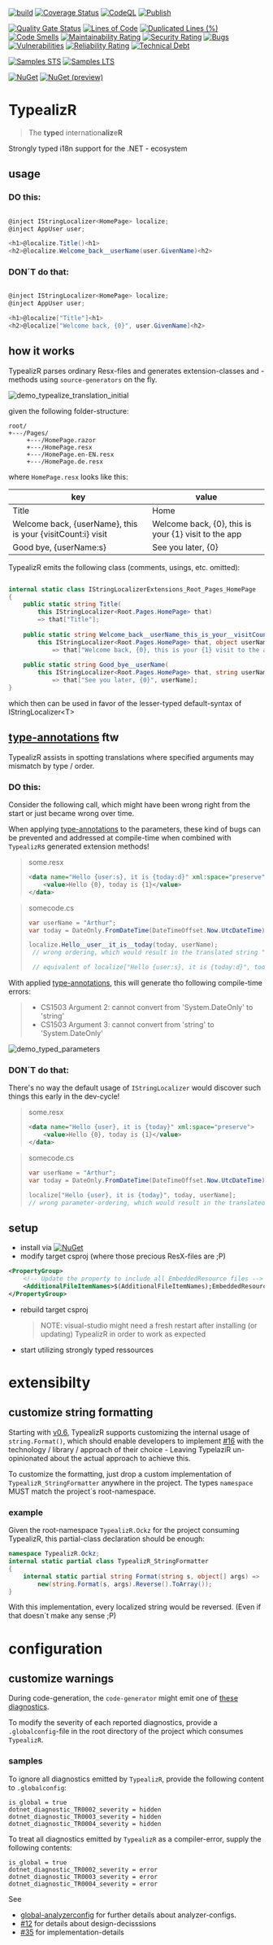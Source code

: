 
[![build](https://github.com/earloc/TypealizR/actions/workflows/build.yml/badge.svg)](https://github.com/earloc/TypealizR/actions/workflows/build.yml)
[![Coverage Status](https://coveralls.io/repos/github/earloc/TypealizR/badge.svg?branch=main)](https://coveralls.io/github/earloc/TypealizR?branch=main)
[![CodeQL](https://github.com/earloc/TypealizR/actions/workflows/codeql.yml/badge.svg)](https://github.com/earloc/TypealizR/actions/workflows/codeql.yml)
[![Publish](https://github.com/earloc/TypealizR/actions/workflows/publish.yml/badge.svg)](https://github.com/earloc/TypealizR/actions/workflows/publish.yml)

[![Quality Gate Status](https://sonarcloud.io/api/project_badges/measure?project=earloc_TypealizR&metric=alert_status)](https://sonarcloud.io/summary/new_code?id=earloc_TypealizR)
[![Lines of Code](https://sonarcloud.io/api/project_badges/measure?project=earloc_TypealizR&metric=ncloc)](https://sonarcloud.io/summary/new_code?id=earloc_TypealizR)
[![Duplicated Lines (%)](https://sonarcloud.io/api/project_badges/measure?project=earloc_TypealizR&metric=duplicated_lines_density)](https://sonarcloud.io/summary/new_code?id=earloc_TypealizR)
[![Code Smells](https://sonarcloud.io/api/project_badges/measure?project=earloc_TypealizR&metric=code_smells)](https://sonarcloud.io/summary/new_code?id=earloc_TypealizR)
[![Maintainability Rating](https://sonarcloud.io/api/project_badges/measure?project=earloc_TypealizR&metric=sqale_rating)](https://sonarcloud.io/summary/new_code?id=earloc_TypealizR)
[![Security Rating](https://sonarcloud.io/api/project_badges/measure?project=earloc_TypealizR&metric=security_rating)](https://sonarcloud.io/summary/new_code?id=earloc_TypealizR)
[![Bugs](https://sonarcloud.io/api/project_badges/measure?project=earloc_TypealizR&metric=bugs)](https://sonarcloud.io/summary/new_code?id=earloc_TypealizR)
[![Vulnerabilities](https://sonarcloud.io/api/project_badges/measure?project=earloc_TypealizR&metric=vulnerabilities)](https://sonarcloud.io/summary/new_code?id=earloc_TypealizR)
[![Reliability Rating](https://sonarcloud.io/api/project_badges/measure?project=earloc_TypealizR&metric=reliability_rating)](https://sonarcloud.io/summary/new_code?id=earloc_TypealizR)
[![Technical Debt](https://sonarcloud.io/api/project_badges/measure?project=earloc_TypealizR&metric=sqale_index)](https://sonarcloud.io/summary/new_code?id=earloc_TypealizR)

[![Samples STS](https://github.com/earloc/TypealizR/actions/workflows/samples_sts.yml/badge.svg)](https://github.com/earloc/TypealizR/actions/workflows/samples_sts.yml)
[![Samples LTS](https://github.com/earloc/TypealizR/actions/workflows/samples_lts.yml/badge.svg)](https://github.com/earloc/TypealizR/actions/workflows/samples_lts.yml)

[![NuGet](https://img.shields.io/nuget/v/TypealizR)](https://www.nuget.org/packages/TypealizR)
[![NuGet (preview)](https://img.shields.io/nuget/vpre/TypealizR)]((https://www.nuget.org/packages/TypealizR))
# TypealizR
> The **type**d internation**aliz**e**R**

Strongly typed i18n support for the .NET - ecosystem

## usage

### **DO** this:

```csharp

@inject IStringLocalizer<HomePage> localize;
@inject AppUser user;

<h1>@localize.Title()<h1>
<h2>@localize.Welcome_back__userName(user.GivenName)<h2>

```

### **DON´T** do that:


```csharp

@inject IStringLocalizer<HomePage> localize;
@inject AppUser user;

<h1>@localize["Title"]<h1>
<h2>@localize["Welcome back, {0}", user.GivenName]<h2>

```

## how it works

TypealizR parses ordinary Resx-files and generates extension-classes and -methods using `source-generators` on the fly.

![demo_typealize_translation_initial]


given the following folder-structure:

```
root/
+---/Pages/
     +---/HomePage.razor
     +---/HomePage.resx
     +---/HomePage.en-EN.resx
     +---/HomePage.de.resx
```

where `HomePage.resx` looks like this:

| key | value |
|------|-------|
| Title | Home |
|Welcome back, {userName}, this is your {visitCount:i} visit | Welcome back, {0}, this is your {1} visit to the app |
|Good bye, {userName:s} | See you later, {0} |

TypealizR emits the following class (comments, usings, etc. omitted):

```csharp

internal static class IStringLocalizerExtensions_Root_Pages_HomePage 
{
	public static string Title(
		this IStringLocalizer<Root.Pages.HomePage> that) 
		=> that["Title"];
		
	public static string Welcome_back__userName_this_is_your__visitCount__visit(
		this IStringLocalizer<Root.Pages.HomePage> that, object userName, int visitCount) 
			=> that["Welcome back, {0}, this is your {1} visit to the app", userName, visitCount];
		
	public static string Good_bye__userName(
		this IStringLocalizer<Root.Pages.HomePage> that, string userName) 
			=> that["See you later, {0}", userName];
}

```

which then can be used in favor of the lesser-typed default-syntax of IStringLocalizer&lt;T&gt;

## [type-annotations] ftw
TypealizR assists in spotting translations where specified arguments may mismatch by type / order.

### **DO** this:

Consider the following call, which might have been wrong right from the start or just became wrong over time.

When applying [type-annotations] to the parameters, these kind of bugs can be prevented and addressed at compile-time when combined with `TypealizR`s generated extension methods!

> some.resx
> 
>	```xml
>	<data name="Hello {user:s}, it is {today:d}" xml:space="preserve">
>		<value>Hello {0}, today is {1}</value>
>	</data>
>	```

> somecode.cs
> 	```csharp
> 	var userName = "Arthur";
> 	var today = DateOnly.FromDateTime(DateTimeOffset.Now.UtcDateTime);
> 
> 	localize.Hello__user__it_is__today(today, userName); 
>    // wrong ordering, which would result in the translated string "Hello 2022-01-01, today is Arthur"
>
>    // equivalent of localize["Hello {user:s}, it is {today:d}", today, userName]; 
> ```

With applied [type-annotations], this will generate tho following compile-time errors:
> - CS1503	Argument 2: cannot convert from 'System.DateOnly' to 'string'
> - CS1503	Argument 3: cannot convert from 'string' to 'System.DateOnly'


![demo_typed_parameters](docs/assets/demo_typed_parameters.gif)

### **DON´T** do that:
There's no way the default usage of `IStringLocalizer` would discover such things this early in the dev-cycle!

> some.resx
> 
>	```xml
>	<data name="Hello {user}, it is {today}" xml:space="preserve">
>		<value>Hello {0}, today is {1}</value>
>	</data>
>	```

> somecode.cs
> 	```csharp
> 	var userName = "Arthur";
> 	var today = DateOnly.FromDateTime(DateTimeOffset.Now.UtcDateTime);
> 
> 	localize["Hello {user}, it is {today}", today, userName]; 
> 	// wrong parameter-ordering, which would result in the translated string "Hello 2022-01-01, today is Arthur"
> ```


## setup

- install via [![NuGet](https://img.shields.io/nuget/v/TypealizR)](https://www.nuget.org/packages/TypealizR)
- modify target csproj (where those precious ResX-files are ;P)
```xml
<PropertyGroup>
	<!-- Update the property to include all EmbeddedResource files -->
	<AdditionalFileItemNames>$(AdditionalFileItemNames);EmbeddedResource</AdditionalFileItemNames>
</PropertyGroup>
```
- rebuild target csproj
  > NOTE: visual-studio might need a fresh restart after installing (or updating) TypealizR in order to work as expected
- start utilizing strongly typed ressources

[demo_typealize_translation_initial]:docs/assets/demo_typealize_translation_initial.gif

# extensibilty

## customize string formatting

Starting with [v0.6], TypealizR supports customizing the internal usage of `string.Format()`, which should enable developers to implement [#16] with the technology / library / approach of their choice - Leaving TypelaziR un-opinionated about the actual approach to achieve this.

To customize the formatting, just drop a custom implementation of `TypealizR_StringFormatter` anywhere in the project. The types `namespace` MUST match the project´s root-namespace.

### example
Given the root-namespace `TypealizR.Ockz` for the project consuming TypealizR, this partial-class declaration should be enough:

```csharp
namespace TypealizR.Ockz;
internal static partial class TypealizR_StringFormatter
{
	internal static partial string Format(string s, object[] args) => 
		new(string.Format(s, args).Reverse().ToArray());
}
```

With this implementation, every localized string would be reversed. (Even if that doesn´t make any sense ;P)


# configuration
## customize warnings

During code-generation, the `code-generator` might emit one of [these diagnostics](https://github.com/earloc/TypealizR/tree/main/docs/reference).

To modify the severity of each reported diagnostics, provide a `.globalconfig`-file in the root directory of the project which consumes `TypealizR`.

### samples

To ignore all diagnostics emitted by `TypealizR`, provide the following content to `.globalconfig`:
```
is_global = true
dotnet_diagnostic_TR0002_severity = hidden
dotnet_diagnostic_TR0003_severity = hidden
dotnet_diagnostic_TR0004_severity = hidden
```

To treat all diagnostics emitted by `TypealizR` as a compiler-error, supply the following contents:
```
is_global = true
dotnet_diagnostic_TR0002_severity = error
dotnet_diagnostic_TR0003_severity = error
dotnet_diagnostic_TR0004_severity = error
```

See 
- [global-analyzerconfig] for further details about analyzer-configs.
- [#12] for details about design-decisssions
- [#35] for implementation-details


[v0.6]:https://github.com/earloc/TypealizR/milestone/1

[#12]:https://github.com/earloc/TypealizR/issues/12
[#16]:https://github.com/earloc/TypealizR/issues/16
[#35]:https://github.com/earloc/TypealizR/pull/35

[global-analyzerconfig]:https://learn.microsoft.com/en-us/dotnet/fundamentals/code-analysis/configuration-files#global-analyzerconfig

[type-annotations]:docs/reference/TR0004_UnrecognizedParameterType.md
